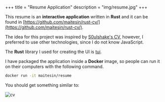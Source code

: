 +++
title = "Resume Application"
description = "img/resume.jpg"
+++

This resume is an **interactive application** written in **Rust** and it can be found in [https://github.com/maitesin/rust-cv/](https://github.com/maitesin/rust-cv/).

The idea for this project was inspired by [S0ulshake's CV](https://github.com/soulshake/cv.soulshake.net), however, I preferred to use other technologies, since I do not know JavaScript.

The **Rust** library I used for creating the UI is [tui](https://github.com/fdehau/tui-rs).

I have packaged the application inside a **Docker** image, so people can run it on their computers with the following command.

```bash
docker run -it maitesin/resume
```

You should get something similar to:

![cv](/img/cv.gif)
